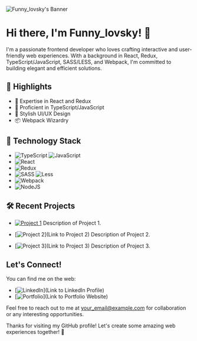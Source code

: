 ![Funny_lovsky's Banner](banner.jpg)

# Hi there, I'm Funny_lovsky! 👋

I'm a passionate frontend developer who loves crafting interactive and user-friendly web experiences. With a background in React, Redux, TypeScript/JavaScript, SASS/LESS, and Webpack, I'm committed to building elegant and efficient solutions.

## 🌟 Highlights
- 🚀 Expertise in React and Redux
- 🧰 Proficient in TypeScript/JavaScript
- 🎨 Stylish UI/UX Design
- 📦 Webpack Wizardry

## 🔧 Technology Stack
-  ![TypeScript](https://img.shields.io/badge/typescript-%23007ACC.svg?style=for-the-badge&logo=typescript&logoColor=white) ![JavaScript](https://img.shields.io/badge/javascript-%23323330.svg?style=for-the-badge&logo=javascript&logoColor=%23F7DF1E)
- ![React](https://img.shields.io/badge/react-%2320232a.svg?style=for-the-badge&logo=react&logoColor=%2361DAFB)
- ![Redux](https://img.shields.io/badge/redux-%23593d88.svg?style=for-the-badge&logo=redux&logoColor=white)
- ![SASS](https://img.shields.io/badge/SASS-hotpink.svg?style=for-the-badge&logo=SASS&logoColor=white) ![Less](https://img.shields.io/badge/less-2B4C80?style=for-the-badge&logo=less&logoColor=white)
- ![Webpack](https://img.shields.io/badge/webpack-%238DD6F9.svg?style=for-the-badge&logo=webpack&logoColor=black)
- ![NodeJS](https://img.shields.io/badge/node.js-6DA55F?style=for-the-badge&logo=node.js&logoColor=white)

## 🛠️ Recent Projects
- [![Project 1]()](https://podcastof.netlify.app)
  Description of Project 1.

- [![Project 2](project2.jpg)](Link to Project 2)
  Description of Project 2.

- [![Project 3](project3.jpg)](Link to Project 3)
  Description of Project 3.

## Let's Connect!

You can find me on the web:
- [![LinkedIn](linkedin-icon.png)](Link to LinkedIn Profile)
- [![Portfolio](website-icon.png)](Link to Portfolio Website)

Feel free to reach out to me at [your_email@example.com](mailto:your_email@example.com) for collaboration or any interesting opportunities.

Thanks for visiting my GitHub profile! Let's create some amazing web experiences together! 🚀
